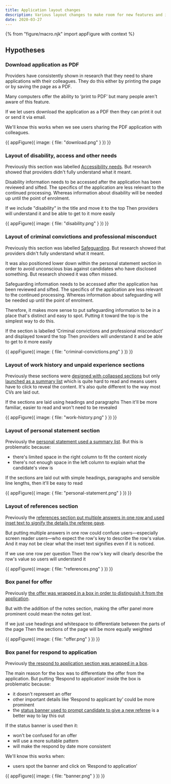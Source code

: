 ```yaml
---
title: Application layout changes
description: Various layout changes to make room for new features and improve existing ones
date: 2020-03-27
---
```


{% from "figure/macro.njk" import appFigure with context %}

## Hypotheses

### Download application as PDF

Providers have consistently shown in research that they need to share applications with their colleagues. They do this either by printing the page or by saving the page as a PDF.

Many computers offer the ability to ‘print to PDF’ but many people aren't aware of this feature.

If we let users download the application as a PDF then they can print it out or send it via email.

We'll know this works when we see users sharing the PDF application with colleagues.

{{ appFigure({
  image: {
    file: "download.png"
  }
}) }}

### Layout of disability, access and other needs

Previously this section was labelled [Accessibility needs](/manage-teacher-training-applications/offer-panel#offer-panel-new). But research showed that providers didn't fully understand what it meant.

Disability information needs to be accessed after the application has been reviewed and sifted. The specifics of the application are less relevant to the continued processing. Whereas information about disability will be needed up until the point of enrolment.

If we include "disability" in the title and move it to the top
Then providers will understand it and be able to get to it more easily

{{ appFigure({
  image: {
    file: "disability.png"
  }
}) }}

### Layout of criminal convictions and professional misconduct

Previously this section was labelled [Safeguarding](/manage-teacher-training-applications/offer-panel#offer-panel-new). But research showed that providers didn't fully understand what it meant.

It was also positioned lower down within the personal statement section in order to avoid unconscious bias against candidates who have disclosed something. But research showed it was often missed.

Safeguarding information needs to be accessed after the application has been reviewed and sifted. The specifics of the application are less relevant to the continued processing. Whereas information about safeguarding will be needed up until the point of enrolment.

Therefore, it makes more sense to put safeguarding information to be in a place that's distinct and easy to spot. Putting it toward the top is the simplest way to do this.

If the section is labelled ‘Criminal convictions and professional misconduct’ and displayed toward the top
Then providers will understand it and be able to get to it more easily

{{ appFigure({
  image: {
    file: "criminal-convictions.png"
  }
}) }}

### Layout of work history and unpaid experience sections

Previously these sections were [designed with collapsed sections](/manage-teacher-training-applications/offer-panel#offer-panel-new) but only [launched as a summary list](/manage-teacher-training-applications/as-launched-26-nov-2019#application-with-offer) which is quite hard to read and means users have to click to reveal the content. It's also quite different to the way most CVs are laid out.

If the sections are laid using headings and paragraphs
Then it'll be more familiar, easier to read and won't need to be revealed

{{ appFigure({
  image: {
    file: "work-history.png"
  }
}) }}

### Layout of personal statement section

Previously the [personal statement used a summary list](/manage-teacher-training-applications/offer-panel#offer-panel-new). But this is problematic because:

* there's limited space in the right column to fit the content nicely
* there's not enough space in the left column to explain what the candidate's view is

If the sections are laid out with simple headings, paragraphs and sensible line lengths, then it'll be easy to read

{{ appFigure({
  image: {
    file: "personal-statement.png"
  }
}) }}

### Layout of references section

Previously the [references section put multiple answers in one row and used inset text to signify the details the referee gave](/apply-for-teacher-training/give-a-reference-second-iteration#provider-view-with-amended-relationshipw).

But putting multiple answers in one row could confuse users—especially screen reader users—who expect the row's key to describe the row's value. And it may not be clear what the inset text signifies even if it is noticed.

If we use one row per question
Then the row's key will clearly describe the row's value so users will understand it

{{ appFigure({
  image: {
    file: "references.png"
  }
}) }}

### Box panel for offer

Previously [the offer was wrapped in a box in order to distinguish it from the application](/manage-teacher-training-applications/offer-panel#offer-panel-offered).

But with the addition of the notes section, making the offer panel more prominent could mean the notes get lost.

If we just use headings and whitespace to differentiate between the parts of the page
Then the sections of the page will be more equally weighted

{{ appFigure({
  image: {
    file: "offer.png"
  }
}) }}

### Box panel for respond to application

Previously [the respond to application section was wrapped in a box](/manage-teacher-training-applications/offer-panel#offer-panel-new).

The main reason for the box was to differentiate the offer from the application. But putting ‘Respond to application’ inside the box is problematic because:

* it doesn't represent an offer
* other important details like ‘Respond to applicant by’ could be more prominent
* the [status banner used to prompt candidate to give a new referee](/apply-for-teacher-training/add-a-new-referee#application-dashboard-with-warning) is a better way to lay this out

If the status banner is used then it:

* won't be confused for an offer
* will use a more suitable pattern
* will make the respond by date more consistent

We'll know this works when:

* users spot the banner and click on ‘Respond to application’

{{ appFigure({
  image: {
    file: "banner.png"
  }
}) }}
